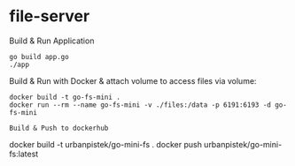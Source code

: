 # file-server

Build & Run Application
```
go build app.go
./app
```

Build & Run with Docker & attach volume to access files via volume:
```
docker build -t go-fs-mini .
docker run --rm --name go-fs-mini -v ./files:/data -p 6191:6193 -d go-fs-mini

Build & Push to dockerhub
```
docker build -t urbanpistek/go-mini-fs .
docker push urbanpistek/go-mini-fs:latest
```
